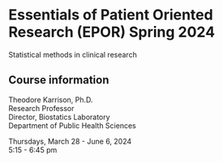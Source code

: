 # Essentials of Patient Oriented Research (EPOR) Spring 2024

Statistical methods in clinical research

## Course information

Theodore Karrison, Ph.D.  
Research Professor  
Director, Biostatics Laboratory  
Department of Public Health Sciences  

Thursdays, March 28 - June 6, 2024  
5:15 - 6:45 pm   


